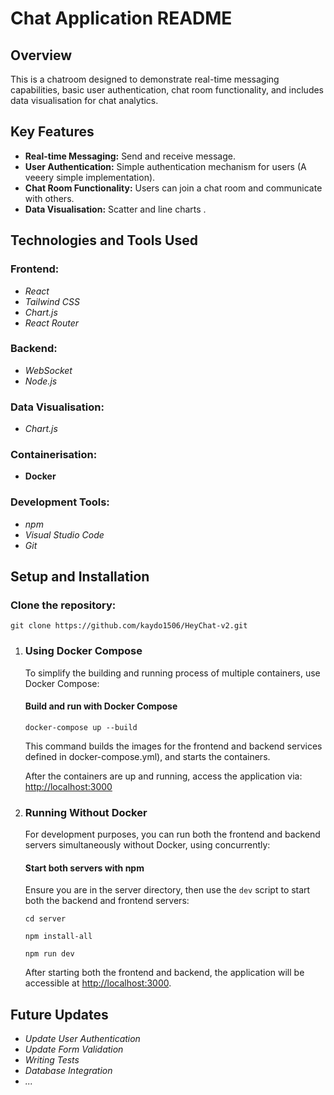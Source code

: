 # Chat Application README

## Overview

This is a chatroom designed to demonstrate real-time messaging capabilities, basic user authentication, chat room functionality, and includes data visualisation for chat analytics.

## Key Features

-   **Real-time Messaging:** Send and receive message.
-   **User Authentication:** Simple authentication mechanism for users (A veeery simple implementation).
-   **Chat Room Functionality:** Users can join a chat room and communicate with others.
-   **Data Visualisation:** Scatter and line charts .

## Technologies and Tools Used

### Frontend:

-   *React*
-   *Tailwind CSS* 
-   *Chart.js*
-   *React Router* 

### Backend:

-   *WebSocket* 
-   *Node.js*
 
### Data Visualisation:

-   *Chart.js*
### Containerisation:

-   **Docker**

### Development Tools:

-   *npm*
-   *Visual Studio Code*
-   *Git*

## Setup and Installation

### Clone the repository:

    git clone https://github.com/kaydo1506/HeyChat-v2.git 


 1. ### Using Docker Compose
    
    To simplify the building and running process of multiple containers,
    use Docker Compose:
    
    #### Build and run with Docker Compose
    
     `docker-compose up --build` 
     
	This command builds the images for the frontend and backend services defined in  docker-compose.yml), and  starts the containers.
    
    After the containers are up and running, access the application via:
    [http://localhost:3000](http://localhost:3000/)
    
 2. ### Running Without Docker
    
    For development purposes, you can run both the frontend and backend
    servers simultaneously without Docker, using concurrently:
    
    #### Start both servers with npm
    
    Ensure you are in the server directory, then use the `dev` script to
    start both the backend and frontend servers:
    
    `cd server`

    `npm install-all` 
    
    `npm run dev`  
    
    After starting both the frontend and backend, the application will
    be accessible at [http://localhost:3000](http://localhost:3000/).

<!-- 3. ### You can also demo the app here [https://heychat-v2.onrender.com](https://heychat-v2.onrender.com) -->
   


## Future Updates

- *Update User Authentication*
- *Update Form Validation*
- *Writing Tests*
- *Database Integration*
- *...*


